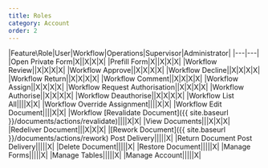 ```yaml
---
title: Roles
category: Account
order: 2
---
```


|Feature\Role|User|Workflow|Operations|Supervisor|Administrator|
|---|---|
|Open Private Form|X||X|X|X|
|Prefill Form|X||X|X|X|
|Workflow Review||X|X|X|X|
|Workflow Approve||X|X|X|X|
|Workflow Decline||X|X|X|X|
|Workflow Return||X|X|X|X|
|Workflow Comment||X|X|X|X|
|Workflow Assign||X|X|X|X|
|Workflow Request Authorisation||X|X|X|X|
|Workflow Authorise||X|X|X|X|
|Workflow Deauthorise||X|X|X|X|
|Workflow List All||||X|X|
|Workflow Override Assignment||||X|X|
|Workflow Edit Document||||X|X|
|Workflow [Revalidate Document]({{ site.baseurl }}/documents/actions/revalidate)||||X|X|
|View Documents|||X|X|X|
|Redeliver Document|||X|X|X|
|[Rework Document]({{ site.baseurl }}/documents/actions/rework) Post Delivery|||||X|
|Return Document Post Delivery|||||X|
|Delete Document|||||X|
|Restore Document|||||X|
|Manage Forms|||||X|
|Manage Tables|||||X|
|Manage Account|||||X|
